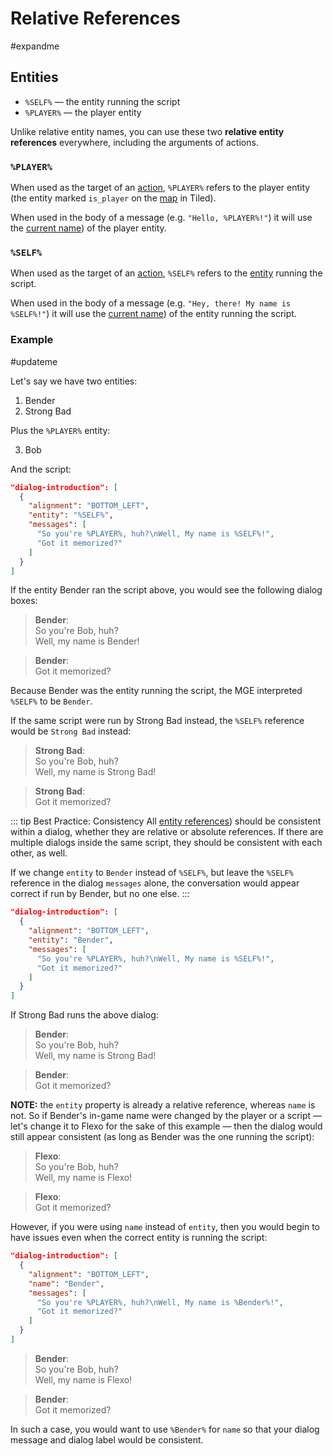# Relative References

#expandme

## Entities

- `%SELF%` — the entity running the script
- `%PLAYER%` — the player entity

Unlike relative entity names, you can use these two **relative entity references** everywhere, including the arguments of actions.

### `%PLAYER%`

When used as the target of an [action](actions), `%PLAYER%` refers to the player entity (the entity marked `is_player` on the [map](maps) in Tiled).

When used in the body of a message (e.g. `"Hello, %PLAYER%!"`) it will use the [current name](variables#printing-current-values)) of the player entity.

### `%SELF%`

When used as the target of an [action](actions), `%SELF%` refers to the [entity](entities) running the script.

When used in the body of a message (e.g. `"Hey, there! My name is %SELF%!"`) it will use the [current name](variables#printing-current-values)) of the entity running the script.


### Example

#updateme

Let's say we have two entities:

1. Bender
2. Strong Bad

Plus the `%PLAYER%` entity:

3. Bob

And the script:

```json
"dialog-introduction": [
  {
    "alignment": "BOTTOM_LEFT",
    "entity": "%SELF%",
    "messages": [
      "So you're %PLAYER%, huh?\nWell, My name is %SELF%!",
      "Got it memorized?"
    ]
  }
]
```
If the entity Bender ran the script above, you would see the following dialog boxes:

> **Bender**:<br>
> So you're Bob, huh?<br>
> Well, my name is Bender!<br>

> **Bender**:<br>
> Got it memorized?

Because Bender was the entity running the script, the MGE interpreted `%SELF%` to be `Bender`.

If the same script were run by Strong Bad instead, the `%SELF%` reference would be `Strong Bad` instead:

> **Strong Bad**:<br>
> So you're Bob, huh?<br>
> Well, my name is Strong Bad!<br>

> **Strong Bad**:<br>
> Got it memorized?

::: tip Best Practice: Consistency
All [entity references](variables#printing-current-values)) should be consistent within a dialog, whether they are relative or absolute references. If there are multiple dialogs inside the same script, they should be consistent with each other, as well.

If we change `entity` to `Bender` instead of `%SELF%`, but leave the `%SELF%` reference in the dialog `messages` alone, the conversation would appear correct if run by Bender, but no one else.
:::

```json
"dialog-introduction": [
  {
    "alignment": "BOTTOM_LEFT",
    "entity": "Bender",
    "messages": [
      "So you're %PLAYER%, huh?\nWell, My name is %SELF%!",
      "Got it memorized?"
    ]
  }
]
```

If Strong Bad runs the above dialog:

> **Bender**:<br>
> So you're Bob, huh?<br>
> Well, my name is Strong Bad!<br>

> **Bender**:<br>
> Got it memorized?<br>

**NOTE:** the `entity` property is already a relative reference, whereas `name` is not. So if Bender's in-game name were changed by the player or a script — let's change it to Flexo for the sake of this example — then the dialog would still appear consistent (as long as Bender was the one running the script):

> **Flexo**:<br>
> So you're Bob, huh?<br>
> Well, my name is Flexo!<br>

> **Flexo**:<br>
> Got it memorized?<br>

However, if you were using `name` instead of `entity`, then you would begin to have issues even when the correct entity is running the script:

```json
"dialog-introduction": [
  {
    "alignment": "BOTTOM_LEFT",
    "name": "Bender",
    "messages": [
      "So you're %PLAYER%, huh?\nWell, My name is %Bender%!",
      "Got it memorized?"
    ]
  }
]
```

> **Bender**:<br>
> So you're Bob, huh?<br>
> Well, my name is Flexo!

> **Bender**:<br>
> Got it memorized?

In such a case, you would want to use `%Bender%` for `name` so that your dialog message and dialog label would be consistent.
